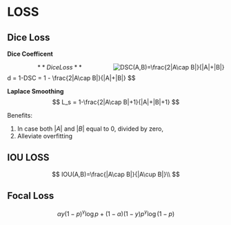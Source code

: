 # LOSS
## Dice Loss
**Dice Coefficent**

<img src="https://latex.codecogs.com/gif.latex?DSC(A,B)=\frac{2|A\cap&space;B|}{|A|&plus;|B|}" title="DSC(A,B)=\frac{2|A\cap B|}{|A|+|B|}" align=right />

$$
**Dice Loss**
$$
d = 1-DSC = 1 - \frac{2|A\cap B|}{|A|+|B|}
$$

**Laplace Smoothing**
$$
L_s = 1-\frac{2|A\cap B|+1}{|A|+|B|+1}
$$

Benefits:
1. In case both $|A|$ and $|B|$ equal to 0, divided by zero,
2. Alleviate overfitting


## IOU LOSS
$$
IOU(A,B)=\frac{|A\cap B|}{|A\cup B|}\\
$$

## Focal Loss
$$
\alpha y\left(1-p\right)^{\gamma} \log p+(1-\alpha)\left(1-y\right) p^{\gamma} \log \left(1-p\right)
$$
